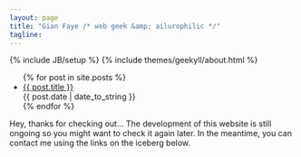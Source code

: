 ```yaml
---
layout: page
title: "Gian Faye /* web geek &amp; ailurophilic */"
tagline: 
---
```

{% include JB/setup %}
{% include themes/geekyll/about.html %}

<ul class="posts">
  {% for post in site.posts %}
    <li><a href="{{ BASE_PATH }}{{ post.url }}">{{ post.title }}</a>
      <br><span>{{ post.date | date_to_string }}</span></li>
  {% endfor %}
</ul>

Hey, thanks for checking out... The development of this website is still ongoing so you might want to check it again later. In the meantime, you can contact me using the links on the iceberg below.
